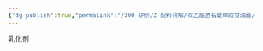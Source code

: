 ```yaml
---
{"dg-publish":true,"permalink":"/300 评价/Z 配料详解/双乙酰酒石酸单双甘油酯/","title":"双乙酰酒石酸单双甘油酯","created":"2023-04-29T22:53:10.846+08:00","updated":"2024-01-12T12:04:13.597+08:00"}
---
```



乳化剂
